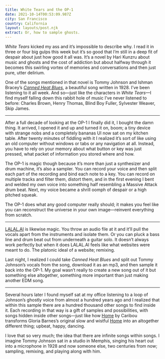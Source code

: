 ```yaml
---
title: White Tears and the OP-1
date: 2021-10-14T00:53:09.987Z
city: San Francisco
country: California
layout: layouts/post.njk
extract: Or, how to sample ghosts.
---
```


_White Tears_ kicked my ass and it’s impossible to describe why. I read it in three or four big gulps this week but it’s so good that I’m still in a deep fit of despair about just how good it all was. It’s a novel by Hari Kunzru about music and ghosts and the cost of addiction but about halfway through it becomes this swirling vortex of memories and conversations and then just pure, utter delirium.

One of the songs mentioned in that novel is Tommy Johnson and Ishman Bracey’s [_Canned Heat Blues_](https://youtu.be/RHw1ugBLS5g), a beautiful song written in 1928. I’ve been listening to it all week. And so—just like the characters in _White Tears_—I find myself falling down this rabbit hole of music I’ve never listened to before: Charles Brown, Henry Thomas, Blind Boy Fuller, Sylvester Weaver, Skip James.

---

After a full decade of looking at the OP-1 I finally did it, I bought the damn thing. It arrived, I opened it and up and turned it on, boom; a tiny device with strange nobs and a completely bananas UI now sat on my kitchen table. After twenty minutes of fiddling with it I realized it’s sort of like using an old computer without windows or tabs or any navigation at all. Instead, you have to rely on your memory about what button or key was just pressed, what packet of information you stored where and how.

The OP-1 is magic though because it’s more than just a synthesizer and drum machine, it’s also a sampler. You can record your voice and then split each part of the recording and bind each note to a key. You can record on multiple tracks and filter them, distort them, and in the first evening I bent and welded my own voice into something half resembling a Massive Attack drum beat. Next, my voice became a shrill oomph of despair or a high pitched squeak.

The OP-1 does what any good computer really should; it makes you feel like you can reconstruct the universe in your own image—reinvent everything from scratch.

---

[LALAL.AI](https://www.lalal.ai/) is likewise magic. You throw an audio file at it and it’ll pull the vocals apart from the instruments and isolate them. Or you can pluck a bass line and drum beat out from underneath a guitar solo. It doesn’t always work perfectly but when it does LALAL.AI feels like what websites were meant to do. The platonic ideal of a website; remixing.

Last night, I realized I could take _Canned Heat Blues_ and split out Tommy Johnson’s vocals from the song, download it as an mp3, and then sample it back into the OP-1. My goal wasn’t really to create a new song out of it but something else altogether, something more important than just making another EDM song.

---

Several hours later I found myself sat at my office listening to a loop of Johnson’s ghostly voice from almost a hundred years ago and I realized that within this sample there are a hundred thousand other songs to find inside it. Each recording in that way is a gift of samples and possibilities, with songs hidden inside other songs—just like how [Home](https://open.spotify.com/track/6oEFRBgGkATGn8ZpQ0TTdl?si=82fe187495374d09) by Caribou transforms Gloria Barnes’s original slow and wistful [Home](https://open.spotify.com/track/5VN2dZer45WzuaorRa242v?si=23f77a06cf7c40b5) into an altogether different thing; upbeat, happy, dancing.

I love that so very much; the idea that there are infinite songs within songs. I imagine Tommy Johnson sat in a studio in Memphis, singing his heart out into a microphone in 1928 and now someone else, two centuries from now; sampling, remixing, and playing along with him.
